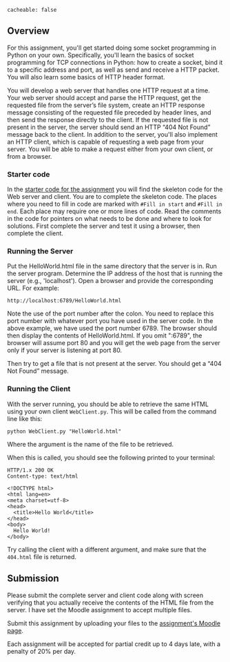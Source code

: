 ```
cacheable: false
```

## Overview

For this assignment, you'll get started doing some socket programming in Python on your own. Specifically, you'll learn the basics of socket programming for TCP connections in Python: how to create a socket, bind it to a specific address and port, as well as send and receive a HTTP packet. You will also learn some basics of HTTP header format.

You will develop a web server that handles one HTTP request at a time. Your web server should accept and parse the HTTP request, get the requested file from the server’s file system, create an HTTP response message consisting of the requested file preceded by header lines, and then send the response directly to the client. If the requested file is not present in the server, the server should send an HTTP “404 Not Found” message back to the client. In addition to the server, you'll also implement an HTTP client, which is capable of requesting a web page from your server. You will be able to make a request either from your own client, or from a browser.

### Starter code

In the [starter code for the assignment](http://mathcs.pugetsound.edu/~tmullen/secure/s18nw/WebServerStarter.zip) you will find the skeleton code for the Web server and client. You are to complete the skeleton code. The places where you need to fill in code are marked with `#Fill in start` and `#Fill in end`. Each place may require one or more lines of code. Read the comments in the code for pointers on what needs to be done and where to look for solutions. First complete the server and test it using a browser, then complete the client.

### Running the Server

Put the HelloWorld.html file in the same directory that the server is in. Run the server program. Determine the IP address of the host that is running the server (e.g., 'localhost'). Open a browser and provide the corresponding URL. For example:

    http://localhost:6789/HelloWorld.html

Note the use of the port number after the colon. You need to replace this port number with whatever port you have used in the server code. In the above example, we have used the port number 6789. The browser should then display the contents of HelloWorld.html. If you omit ":6789", the browser will assume port 80 and you will get the web page from the server only if your server is listening at port 80.

Then try to get a file that is not present at the server. You should get a “404 Not Found” message.

### Running the Client

With the server running, you should be able to retrieve the same HTML using your own client `WebClient.py`. This will be called from the command line like this:

    python WebClient.py "HelloWorld.html"

Where the argument is the name of the file to be retrieved.

When this is called, you should see the following printed to your terminal:

    HTTP/1.x 200 OK
    Content-type: text/html

    <!DOCTYPE html>
    <html lang=en>
    <meta charset=utf-8>
    <head>
      <title>Hello World</title>
    </head>
    <body>
      Hello World!
    </body>

Try calling the client with a different argument, and make sure that the `404.html` file is returned.

## Submission

Please submit the complete server and client code along with screen verifying that you actually receive the contents of the HTML file from the server. I have set the Moodle assignment to accept multiple files.

Submit this assignment by uploading your files to the [assignment's Moodle page](https://moodle.pugetsound.edu/moodle/mod/assign/view.php?id=444567).

Each assignment will be accepted for partial credit up to 4 days late, with a penalty of 20% per day.
